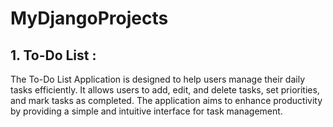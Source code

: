 ﻿# MyDjangoProjects
## 1. To-Do List : 
The To-Do List Application is designed to help users manage their daily tasks efficiently. It allows users to add, edit, and delete tasks, set priorities, and mark tasks as completed. The application aims to enhance productivity by providing a simple and intuitive interface for task management.
